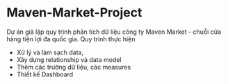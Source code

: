 # Maven-Market-Project
Dự án giả lập quy trình phân tích dữ liệu công ty Maven Market - chuỗi cửa hàng tiện lợi đa quốc gia. Quy trình thực hiện 
- Xử lý và làm sạch data, 
- Xây dựng relationship và data model
- Thêm các trường dữ liệu, các measures
- Thiết kế Dashboard
